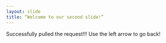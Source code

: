 ```yaml
---
layout: slide
title: “Welcome to our second slide!”
---
```

Successfully pulled the request!!!
Use the left arrow to go back!
